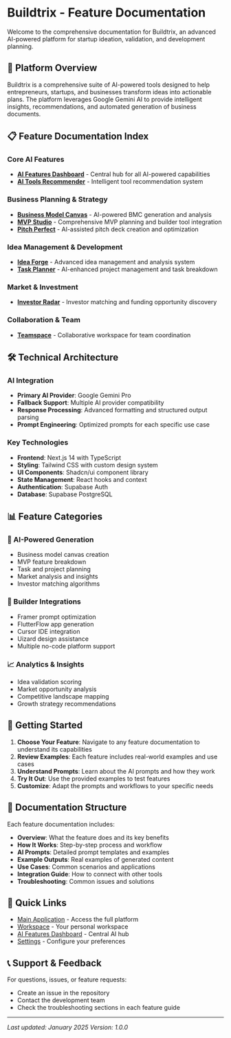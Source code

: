 # Buildtrix - Feature Documentation

Welcome to the comprehensive documentation for Buildtrix, an advanced AI-powered platform for startup ideation, validation, and development planning.

## 🚀 Platform Overview

Buildtrix is a comprehensive suite of AI-powered tools designed to help entrepreneurs, startups, and businesses transform ideas into actionable plans. The platform leverages Google Gemini AI to provide intelligent insights, recommendations, and automated generation of business documents.

## 📋 Feature Documentation Index

### Core AI Features
- [**AI Features Dashboard**](./features/ai-features-dashboard.md) - Central hub for all AI-powered capabilities
- [**AI Tools Recommender**](./features/ai-tools-recommender.md) - Intelligent tool recommendation system

### Business Planning & Strategy
- [**Business Model Canvas**](./features/business-model-canvas.md) - AI-powered BMC generation and analysis
- [**MVP Studio**](./features/mvp-studio.md) - Comprehensive MVP planning and builder tool integration
- [**Pitch Perfect**](./features/pitch-perfect.md) - AI-assisted pitch deck creation and optimization

### Idea Management & Development
- [**Idea Forge**](./features/idea-forge.md) - Advanced idea management and analysis system
- [**Task Planner**](./features/task-planner.md) - AI-enhanced project management and task breakdown

### Market & Investment
- [**Investor Radar**](./features/investor-radar.md) - Investor matching and funding opportunity discovery

### Collaboration & Team
- [**Teamspace**](./features/teamspace.md) - Collaborative workspace for team coordination

## 🛠 Technical Architecture

### AI Integration
- **Primary AI Provider**: Google Gemini Pro
- **Fallback Support**: Multiple AI provider compatibility
- **Response Processing**: Advanced formatting and structured output parsing
- **Prompt Engineering**: Optimized prompts for each specific use case

### Key Technologies
- **Frontend**: Next.js 14 with TypeScript
- **Styling**: Tailwind CSS with custom design system
- **UI Components**: Shadcn/ui component library
- **State Management**: React hooks and context
- **Authentication**: Supabase Auth
- **Database**: Supabase PostgreSQL

## 📊 Feature Categories

### 🧠 AI-Powered Generation
- Business model canvas creation
- MVP feature breakdown
- Task and project planning
- Market analysis and insights
- Investor matching algorithms

### 🎨 Builder Integrations
- Framer prompt optimization
- FlutterFlow app generation
- Cursor IDE integration
- Uizard design assistance
- Multiple no-code platform support

### 📈 Analytics & Insights
- Idea validation scoring
- Market opportunity analysis
- Competitive landscape mapping
- Growth strategy recommendations

## 🚀 Getting Started

1. **Choose Your Feature**: Navigate to any feature documentation to understand its capabilities
2. **Review Examples**: Each feature includes real-world examples and use cases
3. **Understand Prompts**: Learn about the AI prompts and how they work
4. **Try It Out**: Use the provided examples to test features
5. **Customize**: Adapt the prompts and workflows to your specific needs

## 📝 Documentation Structure

Each feature documentation includes:
- **Overview**: What the feature does and its key benefits
- **How It Works**: Step-by-step process and workflow
- **AI Prompts**: Detailed prompt templates and examples
- **Example Outputs**: Real examples of generated content
- **Use Cases**: Common scenarios and applications
- **Integration Guide**: How to connect with other tools
- **Troubleshooting**: Common issues and solutions

## 🔗 Quick Links

- [Main Application](/) - Access the full platform
- [Workspace](/workspace) - Your personal workspace
- [AI Features Dashboard](/ai-features) - Central AI hub
- [Settings](/settings) - Configure your preferences

## 📞 Support & Feedback

For questions, issues, or feature requests:
- Create an issue in the repository
- Contact the development team
- Check the troubleshooting sections in each feature guide

---

*Last updated: January 2025*
*Version: 1.0.0*
